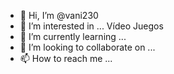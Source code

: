 - 👋 Hi, I’m @vani230
- 👀 I’m interested in ... Vídeo Juegos
- 🌱 I’m currently learning ...
- 💞️ I’m looking to collaborate on ...
- 📫 How to reach me ...

<!---
vani230/vani230 is a ✨ special ✨ repository because its `README.md` (this file) appears on your GitHub profile.
You can click the Preview link to take a look at your changes.
--->
